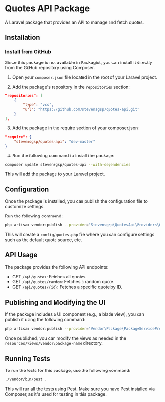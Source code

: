 
# Quotes API Package

A Laravel package that provides an API to manage and fetch quotes.

## Installation

### Install from GitHub

Since this package is not available in Packagist, you can install it directly from the GitHub repository using Composer.

1. Open your `composer.json` file located in the root of your Laravel project.

2. Add the package's repository in the `repositories` section:

```json
"repositories": [
    {
        "type": "vcs",
        "url": "https://github.com/stevensgsp/quotes-api.git"
    }
],
```

3. Add the package in the require section of your composer.json:

```json
"require": {
    "stevensgsp/quotes-api": "dev-master"
}
```

4. Run the following command to install the package:
```bash
composer update stevensgsp/quotes-api --with-dependencies
```

This will add the package to your Laravel project.

## Configuration

Once the package is installed, you can publish the configuration file to customize settings.

Run the following command:

```bash
php artisan vendor:publish --provider="Stevensgsp\QuotesApi\Providers\QuotesApiServiceProvider" --tag="config"
```

This will create a `config/quotes.php` file where you can configure settings such as the default quote source, etc.

## API Usage

The package provides the following API endpoints:

- GET `/api/quotes`: Fetches all quotes.
- GET `/api/quotes/random`: Fetches a random quote.
- GET `/api/quotes/{id}`: Fetches a specific quote by ID.

## Publishing and Modifying the UI

If the package includes a UI component (e.g., a blade view), you can publish it using the following command:

```bash
php artisan vendor:publish --provider="Vendor\Package\PackageServiceProvider" --tag="views"
```

Once published, you can modify the views as needed in the `resources/views/vendor/package-name` directory.

## Running Tests

To run the tests for this package, use the following command:

```bash
./vendor/bin/pest .
```

This will run all the tests using Pest. Make sure you have Pest installed via Composer, as it's used for testing in this package.